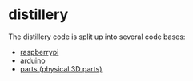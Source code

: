 # distillery
The distillery code is split up into several code bases:
* <a href="https://github.com/joram/distillery-raspberrypi">raspberrypi</a>
* <a href="https://github.com/joram/distillery-arduino">arduino</a>
* <a href="https://github.com/joram/distillery-parts">parts (physical 3D parts)</a>
